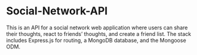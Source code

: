 # Social-Network-API
This is an API for a social network web application where users can share their thoughts, react to friends’ thoughts, and create a friend list. The stack includes Express.js for routing, a MongoDB database, and the Mongoose ODM.
